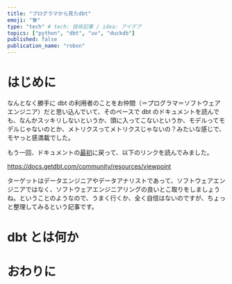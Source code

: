```yaml
---
title: "プログラマから見たdbt"
emoji: "🛠"
type: "tech" # tech: 技術記事 / idea: アイデア
topics: ["python", "dbt", "uv", "duckdb"]
published: false
publication_name: "robon"
---
```


# はじめに
なんとなく勝手に dbt の利用者のことをお仲間（＝プログラマ＝ソフトウェアエンジニア）だと思い込んでいて、そのペースで dbt のドキュメントを読んでも、なんかスッキリしないというか、頭に入ってこないというか、モデルってモデルじゃないのとか、メトリクスってメトリクスじゃないの？みたいな感じで、モヤっと感満載でした。

もう一回、ドキュメントの[最初](https://docs.getdbt.com/docs/introduction)に戻って、以下のリンクを読んでみました。

https://docs.getdbt.com/community/resources/viewpoint

ターゲットはデータエンジニアやデータアナリストであって、ソフトウェアエンジニアではなく、ソフトウェアエンジニアリングの良いとこ取りをしましょうね。ということのようなので、うまく行くか、全く自信はないのですが、ちょっと整理してみるという記事です。

# dbt とは何か

# おわりに
